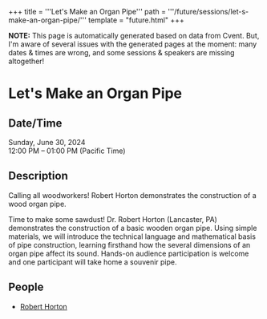 +++
title = '''Let's Make an Organ Pipe'''
path = '''/future/sessions/let-s-make-an-organ-pipe/'''
template = "future.html"
+++

<p class="todo">
<strong>NOTE:</strong> This page is automatically generated based on data from Cvent.
But, I'm aware of several issues with the generated pages at the moment:
many dates & times are wrong, and some sessions & speakers are missing altogether!
</p>

<h1>Let's Make an Organ Pipe</h1>
<h2>Date/Time</h2>
<p>Sunday, June 30, 2024<br>
12:00 PM – 01:00 PM (Pacific Time)</p>
<h2>Description</h2>
Calling all woodworkers! Robert Horton demonstrates the construction of a wood organ pipe.

Time to make some sawdust! Dr. Robert Horton (Lancaster, PA) demonstrates the construction of a basic wooden organ pipe. Using simple materials, we will introduce the technical language and mathematical basis of pipe construction, learning firsthand how the several dimensions of an organ pipe affect its sound. Hands-on audience participation is welcome and one participant will take home a souvenir pipe.
<h2>People</h2>
<ul><li><a href="/future/performers/robert-horton/">Robert Horton</a></li></ul>

